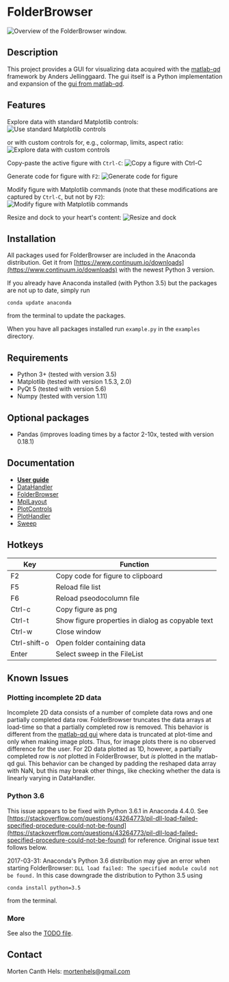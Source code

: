 FolderBrowser
=============

![Overview of the FolderBrowser window.](doc/overview.png)

Description
-----------
This project provides a GUI for visualizing data acquired with the
[matlab-qd](https://github.com/qdev-dk/matlab-qd) framework by Anders
Jellinggaard. The gui itself is a Python implementation and expansion of the
[gui from matlab-qd](https://github.com/qdev-dk/matlab-qd/tree/master/%2Bqd/%2Bgui).


Features
--------
Explore data with standard Matplotlib controls:
![Use standard Matplotlib controls](doc/matplotlib_controls.gif)

or with custom controls for, e.g., colormap, limits, aspect ratio:
![Explore data with custom controls](doc/custom_controls.gif)

Copy-paste the active figure with `Ctrl-C`:
![Copy a figure with Ctrl-C](doc/copy_figure.gif)

Generate code for figure with `F2`:
![Generate code for figure](doc/generate_code_for_figure.gif)

Modify figure with Matplotlib commands (note that these modifications are captured by `Ctrl-C`, but not by `F2`):
![Modify figure with Matplotlib commands](doc/modify_figure.gif)

Resize and dock to your heart's content:
![Resize and dock](doc/resize_dock.gif)

Installation
------------
All packages used for FolderBrowser are included in the Anaconda distribution.
Get it from
[https://www.continuum.io/downloads](https://www.continuum.io/downloads) with
the newest Python 3 version.

If you already have Anaconda installed (with Python 3.5) but the packages are
not up to date, simply run
````
conda update anaconda
````
from the terminal to update the packages.

When you have all packages installed run `example.py` in the `examples`
directory.


Requirements
------------
* Python 3+ (tested with version 3.5)
* Matplotlib (tested with version 1.5.3, 2.0)
* PyQt 5 (tested with version 5.6)
* Numpy (tested with version 1.11)


Optional packages
-----------------
* Pandas (improves loading times by a factor 2-10x, tested with version 0.18.1)


Documentation
-------------
- **[User guide](doc/user_guide.md)**
- [DataHandler](datahandler.py)
- [FolderBrowser](folderbrowser.py)
- [MplLayout](mpllayout.py)
- [PlotControls](plotcontrols.py)
- [PlotHandler](plothandler.py)
- [Sweep](sweep.py)


Hotkeys
-------
| Key           | Function      |
| ------------- | ------------- |
| F2            | Copy code for figure to clipboard |
| F5            | Reload file list |
| F6            | Reload pseodocolumn file |
| Ctrl-c        | Copy figure as png |
| Ctrl-t        | Show figure properties in dialog as copyable text |
| Ctrl-w        | Close window |
| Ctrl-shift-o  | Open folder containing data |
| Enter         | Select sweep in the FileList |


Known Issues
------------
### Plotting incomplete 2D data
Incomplete 2D data consists of a number of complete data rows and one partially
completed data row. FolderBrowser truncates the data arrays at load-time so that
a partially completed row is removed. This behavior is different from the
[matlab-qd gui](https://github.com/qdev-dk/matlab-qd/tree/master/%2Bqd/%2Bgui)
where data is truncated at plot-time and only when making image plots. Thus, for
image plots there is no observed difference for the user. For 2D data plotted as
1D, however, a partially completed row is *not* plotted in FolderBrowser, but
*is* plotted in the matlab-qd gui. This behavior can be changed by padding the
reshaped data array with NaN, but this may break other things, like checking
whether the data is linearly varying in DataHandler.

### Python 3.6
This issue appears to be fixed with Python 3.6.1 in Anaconda 4.4.0. See
[https://stackoverflow.com/questions/43264773/pil-dll-load-failed-specified-procedure-could-not-be-found](https://stackoverflow.com/questions/43264773/pil-dll-load-failed-specified-procedure-could-not-be-found)
for reference. Original issue text follows below.

2017-03-31: Anaconda's Python 3.6 distribution may give an error when starting
FolderBrowser:
`DLL load failed: The specified module could not be found.`
In this case downgrade the distribution to Python 3.5 using
````
conda install python=3.5
````
from the terminal.

### More
See also the [TODO file](todo.md).


Contact
-------
Morten Canth Hels: <mortenhels@gmail.com>
